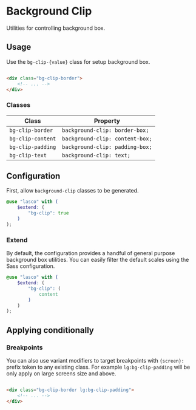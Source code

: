 # Background Clip

Utilities for controlling background box.

## Usage

Use the `bg-clip-{value}` class for setup background box.

```html

<div class="bg-clip-border">
    <!-- ... -->
</div>
```

### Classes

| Class             | Property                        |
|-------------------|---------------------------------|
| `bg-clip-border`  | `background-clip: border-box;`  |
| `bg-clip-content` | `background-clip: content-box;` |
| `bg-clip-padding` | `background-clip: padding-box;` |    
| `bg-clip-text`    | `background-clip: text;`        |    

## Configuration

First, allow `background-clip` classes to be generated.

```scss
@use "lasco" with (
    $extend: (
        "bg-clip": true
    )
);
```

### Extend

By default, the configuration provides a handful of general purpose background box utilities. You can easily filter the
default scales using the Sass configuration.

```scss
@use "lasco" with (
    $extend: (
        "bg-clip": (
            content
        )
    )
);
```

## Applying conditionally

### Breakpoints

You can also use variant modifiers to target breakpoints with `{screen}:` prefix token to any existing class. For
example `lg:bg-clip-padding` will be only apply on large screens size and above.

```html

<div class="bg-clip-border lg:bg-clip-padding">
    <!-- ... -->
</div>
```
